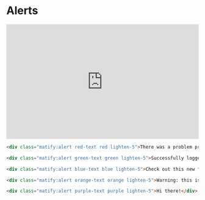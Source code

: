 # Alerts
<iframe height="300" style="width: 100%;" scrolling="no" title="Untitled" src="https://codepen.io/ManuTheCoder/embed/preview/xxXaVxX?default-tab=result&editable=true&theme-id=light" frameborder="no" loading="lazy" allowtransparency="true" allowfullscreen="true">
  See the Pen <a href="https://codepen.io/ManuTheCoder/pen/xxXaVxX">
  Untitled</a> by ManuTheCoder (<a href="https://codepen.io/ManuTheCoder">@ManuTheCoder</a>)
  on <a href="https://codepen.io">CodePen</a>.
</iframe>

```html
<div class="matify:alert red-text red lighten-5">There was a problem processing your credit card</div>

<div class="matify:alert green-text green lighten-5">Successfully logged in</div>

<div class="matify:alert blue-text blue lighten-5">Check out this new feature</div>

<div class="matify:alert orange-text orange lighten-5">Warning: this is a destrctive action</div>

<div class="matify:alert purple-text purple lighten-5">Hi there!</div>
```